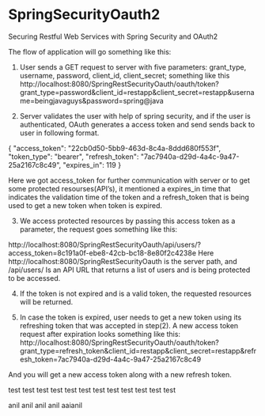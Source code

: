 # SpringSecurityOauth2

Securing Restful Web Services with Spring Security and OAuth2 


The flow of application will go something like this:

1) User sends a GET request to server with five parameters: grant_type, username, password, client_id, client_secret; something like this 
http://localhost:8080/SpringRestSecurityOauth/oauth/token?grant_type=password&client_id=restapp&client_secret=restapp&username=beingjavaguys&password=spring@java 


2) Server validates the user with help of spring security, and if the user is authenticated, OAuth generates a access token and send sends back to user in following format.

{
"access_token": "22cb0d50-5bb9-463d-8c4a-8ddd680f553f",
"token_type": "bearer",
"refresh_token": "7ac7940a-d29d-4a4c-9a47-25a2167c8c49",
"expires_in": 119
}


Here we got access_token for further communication with server or to get some protected resourses(API’s), it mentioned a expires_in time that indicates the validation time of the token and a refresh_token that is being used to get a new token when token is expired.

3) We access protected resources by passing this access token as a parameter, the request goes something like this:

http://localhost:8080/SpringRestSecurityOauth/api/users/?access_token=8c191a0f-ebe8-42cb-bc18-8e80f2c4238e
Here http://localhost:8080/SpringRestSecurityOauth is the server path, and /api/users/ Is an API URL that returns a list of users and is being protected to be accessed. 

4) If the token is not expired and is a valid token, the requested resources will be returned.

5) In case the token is expired, user needs to get a new token using its refreshing token that was accepted in step(2). A new access token request after expiration looks something like this:
http://localhost:8080/SpringRestSecurityOauth/oauth/token?grant_type=refresh_token&client_id=restapp&client_secret=restapp&refresh_token=7ac7940a-d29d-4a4c-9a47-25a2167c8c49

And you will get a new access token along with a new refresh token.

test test test
test test test
test test test
test test test


anil anil 
anil
anil
aaianil
